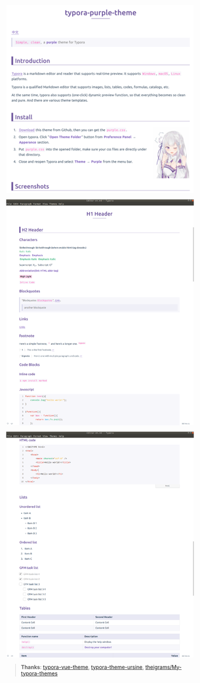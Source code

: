 ![shadow](ScreenShots/en/0.png)

![shadow](ScreenShots/en/1.png)

![shadow](ScreenShots/en/2.png)

> **Thanks**: [typora-vue-theme](https://github.com/blinkfox/typora-vue-theme), [typora-theme-ursine](https://github.com/aCluelessDanny/typora-theme-ursine), [theigrams/My-typora-themes](https://github.com/theigrams/My-typora-themes)

